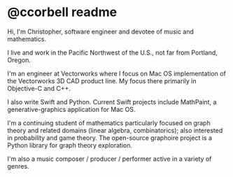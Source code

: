 # @ccorbell readme
Hi, I'm Christopher, software engineer and devotee of music and mathematics. 

I live and work in the Pacific Northwest of the U.S., not far from Portland, Oregon.

I'm an engineer at Vectorworks where I focus on Mac OS implementation of the Vectorworks 3D CAD product line. My focus there primarily in Objective-C and C++.

I also write Swift and Python. Current Swift projects include MathPaint, a generative-graphics application for Mac OS. 

I'm a continuing student of mathematics particularly focused on graph theory and related domains (linear algebra, combinatorics); also interested in probability and game theory. The open-source graphoire project is a Python library for graph theory exploration.

I'm also a music composer / producer / performer active in a variety of genres.

<!---
ccorbell/ccorbell is a ✨ special ✨ repository because its `README.md` (this file) appears on your GitHub profile.
You can click the Preview link to take a look at your changes.
--->
